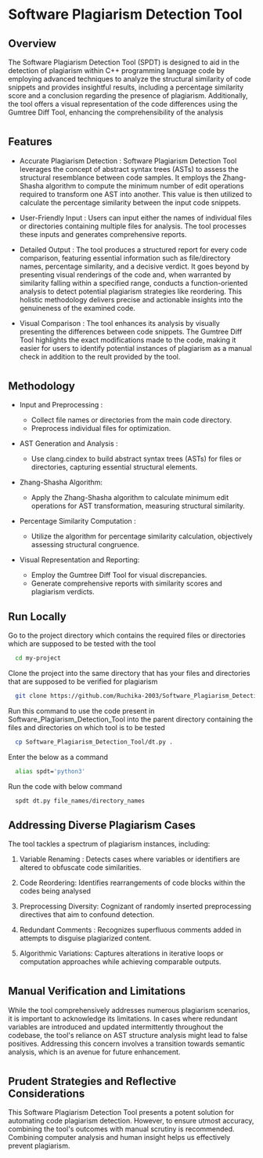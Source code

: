 
# Software Plagiarism Detection Tool

## Overview
The Software Plagiarism Detection Tool (SPDT) is designed to aid in the detection of plagiarism within C++ programming language code by employing advanced techniques to analyze the structural similarity of code snippets and provides insightful results, including a percentage similarity score and a conclusion regarding the presence of plagiarism. Additionally, the tool offers a visual representation of the code differences using the Gumtree Diff Tool, enhancing the comprehensibility of the analysis

#
## Features
- Accurate Plagiarism Detection :
Software Plagiarism Detection Tool leverages the concept of abstract syntax trees (ASTs) to assess the structural resemblance between code samples. It employs the Zhang-Shasha algorithm to compute the minimum number of edit operations required to transform one AST into another. This value is then utilized to calculate the percentage similarity between the input code snippets.

- User-Friendly Input :
Users can input either the names of individual files or directories containing multiple files for analysis. The tool processes these inputs and generates comprehensive reports.

- Detailed Output :
The tool produces a structured report for every code comparison, featuring essential information such as file/directory names, percentage similarity, and a decisive verdict. It goes beyond by presenting visual renderings of the code and, when warranted by similarity falling within a specified range, conducts a function-oriented analysis to detect potential plagiarism strategies like reordering. This holistic methodology delivers precise and actionable insights into the genuineness of the examined code.

- Visual Comparison :
The tool enhances its analysis by visually presenting the differences between code snippets. The Gumtree Diff Tool highlights the exact modifications made to the code, making it easier for users to identify potential instances of plagiarism as a manual check in addition to the reult provided by the tool.

# 
## Methodology
-  Input and Preprocessing :
    - Collect file names or directories from the main code directory.
    -  Preprocess individual files for optimization.

-  AST Generation and Analysis :
    - Use clang.cindex to build abstract syntax trees (ASTs) for files or directories, capturing essential structural elements.

-  Zhang-Shasha Algorithm:
    -  Apply the Zhang-Shasha algorithm to calculate minimum edit operations for AST transformation, measuring structural similarity.

-  Percentage Similarity Computation :
    - Utilize the algorithm for percentage similarity calculation, objectively assessing structural congruence.

-  Visual Representation and Reporting: 
    - Employ the Gumtree Diff Tool for visual discrepancies.
    - Generate comprehensive reports with similarity scores and plagiarism verdicts.



## Run Locally
Go to the project directory which contains the required files or directories which are supposed to be tested with the tool

```bash
  cd my-project
```

Clone the project into the same directory that has your files and directories that are supposed to be verified for plagiarism

```bash
  git clone https://github.com/Ruchika-2003/Software_Plagiarism_Detection_Tool.git
```

Run this command to use the code present in Software_Plagiarism_Detection_Tool into the parent directory containing the files and directories on which tool is to be tested

```bash
  cp Software_Plagiarism_Detection_Tool/dt.py .
```


Enter the below as a command

```bash
  alias spdt='python3'
```

Run the code with below command

```bash
  spdt dt.py file_names/directory_names
```



## Addressing Diverse Plagiarism Cases


The tool tackles a spectrum of plagiarism instances, including:

  1. Variable Renaming : 
    Detects cases where variables or identifiers are altered to obfuscate code similarities.

  2. Code Reordering: 
    Identifies rearrangements of code blocks within the codes being analysed

  3. Preprocessing Diversity: 
    Cognizant of randomly inserted preprocessing directives that aim to confound detection.

  4. Redundant Comments : 
    Recognizes superfluous comments added in attempts to disguise plagiarized content.

  5. Algorithmic Variations: 
    Captures alterations in iterative loops or computation approaches while achieving comparable outputs.

# 
## Manual Verification and Limitations

While the tool comprehensively addresses numerous plagiarism scenarios, it is important to acknowledge its limitations. In cases where redundant variables are introduced and updated intermittently throughout the codebase, the tool's reliance on AST structure analysis might lead to false positives. Addressing this concern involves a transition towards semantic analysis, which is an avenue for future enhancement.
# 

## Prudent Strategies and Reflective Considerations

This Software Plagiarism Detection Tool presents a potent solution for automating code plagiarism detection. However, to ensure utmost accuracy, combining the tool's outcomes with manual scrutiny is recommended. Combining computer analysis and human insight helps us effectively prevent plagiarism.







